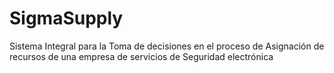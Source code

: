 # SigmaSupply
Sistema Integral para la Toma de decisiones en el proceso de Asignación de recursos de una empresa de servicios de Seguridad electrónica
